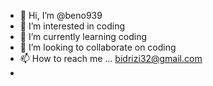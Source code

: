 - 👋 Hi, I’m @beno939
- 👀 I’m interested in coding
- 🌱 I’m currently learning coding   
- 💞️ I’m looking to collaborate on coding
- 📫 How to reach me ... bidrizi32@gmail.com
- 

<!---
beno939/beno939 is a ✨ special ✨ repository because its `README.md` (this file) appears on your GitHub profile.
You can click the Preview link to take a look at your changes.
--->

